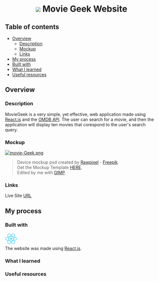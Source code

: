 <div align="center">
   <h1> <img src="https://i.postimg.cc/pdzLbwL7/g27498.png" height="30px"></img> Movie Geek Website  </h1>
</div>

  ## Table of contents

- [Overview](#overview)
  - [Description](#description)
  - [Mockup](#mockup)
  - [Links](#links)
 - [My process](#my-process)
  - [Built with](#built-with)
  - [What I learned](#what-i-learned)
  - [Useful resources](#useful-resources)

## Overview

### Description

MovieGeek is a very simple, yet effective, web application made using [React.js](https://reactjs.org/) and the [OMDB API](https://www.omdbapi.com/).
The user can search for a movie, and then the application will display ten movies that corespond to the user's search query.

### Mockup
[![movie-Geek.png](https://i.postimg.cc/yxnL6hKR/movie-Geek.png)](https://postimg.cc/5QYBnC69)
> Device mockup psd created by [Rawpixel](http://rawpixel.com/) - [Freepik](http://www.freepik.com/).
<br/> Get the Mockup Template [HERE](https://www.freepik.com/free-psd/digital-devices-screen-editable_16303836.htm).
<br/> Edited by me with [GIMP](https://www.gimp.org/).

### Links
Live Site [URL](https://moviegeek.vercel.app/)

## My process

### Built with
<img src="https://github.com/devicons/devicon/blob/master/icons/react/react-original.svg" title="React" alt="React" width="40" height="40"/> <br>
The website was made using [React.js](https://reactjs.org/).


### What I learned


### Useful resources
